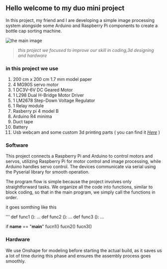 ## Hello welcome to my duo mini project
In this project, my friend and I are developing a simple image processing system alongside some Arduino and Raspberry Pi components to create a bottle cap sorting machine.

![the main image](https://external-content.duckduckgo.com/iu/?u=http%3A%2F%2Frlv.zcache.com%2Fdnf_did_not_finish_funny_running_sticker-r218f23ec4f6c4776b69e1ff99a105e36_v9wz7_8byvr_512.jpg&f=1&nofb=1&ipt=e3efaa58ce75fddbd7a3457edfad659f5840f764732ee97472bdcc9918baa6a6&ipo=images)

> *this project we focused to improve our skill in coding,3d designing and hardware*

### in this project we use 
1. 200 cm x 200 cm 1.7 mm model paper
2. 4 MG90S servo motor 
3. 1 DC3V-6V DC Geared Motor
4. 1 L298 Dual H-Bridge Motor Driver
5. 1 LM2678 Step-Down Voltage Regulator
6. 1 Relay module
7. Rasberry pi 4 model B
8. Arduino R4 minima
9. Duct tape
10. Battery
11. Usb webcam
and some custom 3d printing parts ( you can find it [*Here*](https://github.com/Yartyjung/bottle-caps/tree/a059cf85aaac3480f4a38c41b6ffd8c11e5951a8/3d%20model) )

### Software
This project connects a Raspberry Pi and Arduino to control motors and servos, utilizing Raspberry Pi for motor control and image processing, while Arduino handles servo control. The devices communicate via serial using the Pyserial library for smooth operation.

The program flow is simple because the project involves only straightforward tasks. We organize all the code into functions, similar to block coding, so that in the main program, we simply call the functions in order.

it goes somthing like this 

'''
def func1 ():
    ...
def func2 ():
    ...
def func3 ():
    ...
 
if __name__ == "__main__"
    fucn1()
    fucn2()
    fucn3()

### Hardware
We use Onshape for modeling before starting the actual build, as it saves us a lot of time during this phase and ensures the assembly process goes smoothly.